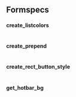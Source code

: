 Formspecs 
------
#### create_listcolors
```lua
```
#### create_prepend
```lua
```
#### create_rect_button_style
```lua
```
#### get_hotbar_bg
```lua
```
